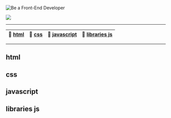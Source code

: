 <p align="left">
	<img src="https://raw.githubusercontent.com/felipeorlando/learn-frontend/master/logo.jpg" alt="Be a Front-End Developer" style="max-width:100%;">
</p>

<p align="left">
	<img src="https://travis-ci.org/felipeorlando/learn-frontend.svg?branch=master">
</p>

---
| 📝 [html](#html) | 🎈 [css](#css) | 🤖 [javascript](#javascript) | 💬 [libraries js](#libraries-js)
| ------------- | ------- | -------- | ------- |
---

## html

## css

## javascript

## libraries js
